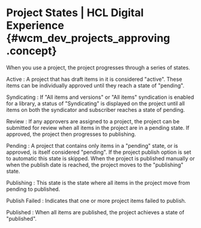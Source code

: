# Project States \| HCL Digital Experience {#wcm_dev_projects_approving .concept}

When you use a project, the project progresses through a series of states.

Active
:   A project that has draft items in it is considered "active". These items can be individually approved until they reach a state of "pending".

Syndicating
:   If "All items and versions" or "All items" syndication is enabled for a library, a status of "Syndicating" is displayed on the project until all items on both the syndicator and subscriber reaches a state of pending.

Review
:   If any approvers are assigned to a project, the project can be submitted for review when all items in the project are in a pending state. If approved, the project then progresses to publishing.

Pending
:   A project that contains only items in a "pending" state, or is approved, is itself considered "pending". If the project publish option is set to automatic this state is skipped. When the project is published manually or when the publish date is reached, the project moves to the "publishing" state.

Publishing
:   This state is the state where all items in the project move from pending to published.

Publish Failed
:   Indicates that one or more project items failed to publish.

Published
:   When all items are published, the project achieves a state of "published".

